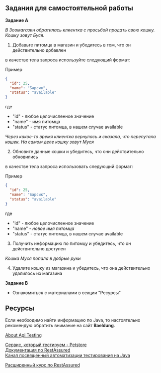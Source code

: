 ## Задания для самостоятельной работы

**Задание А**

_В Зоомагазин обратилась клиентка с просьбой продать свою кошку. Кошку зовут Буся._

1. Добавьте питомца в магазин и убедитесь в том, что он действительно добавлен

в качестве тела запроса используйте следующий формат:

Пример

```json
{
  "id": 25,
  "name": "Барсик",
  "status": "available"
}
```

где

- "id" - любое целочисленное значение
- "name" - имя питомца
- "status" - статус питомца, в нашем случае available

_Через какое-то время клиентка вернулась и сказала, что перепутала кошек. На самом деле кошку зовут Муся_

2. Обновите данные кошки и убедитесь, что они действительно обновились

в качестве тела запроса использовать следующий формат:

Пример

```json
{
  "id": 25,
  "name": "Барсик",
  "status": "available"
}
```

где

- "id" - любое целочисленное значение
- "name" - _новое имя питомца_
- "status" - статус питомца, в нашем случае available

3. Получить информацию по питомцу и убедитесь, что он действительно доступен

_Кошка Муся попала в добрые руки_

4. Удалите кошку из магазина и убедитесь, что она действительно удалилось из магазина

**Задание В**

- Ознакомиться с материалами в секции "Ресурсы"

## Ресурсы

Если необходимо найти информацию по Java, то настоятельно рекомендую обратить внимание на сайт **Baeldung**.

[About Api Testing](http://makeseleniumeasy.com/kick-start-api-testing/)

[Сервис, который тестируем - Petstore](https://petstore.swagger.io/)  
[Документация по RestAssured](https://github.com/rest-assured/rest-assured/wiki/Usage)  
[Канал посвященный автоматизации тестирования на Java](https://www.youtube.com/channel/UCCOH4bOq4Xt0OxLGUQRTeTQ/videos)

[Расширенный курс по RestAssured](http://makeseleniumeasy.com/rest-assured-tutorials/)


